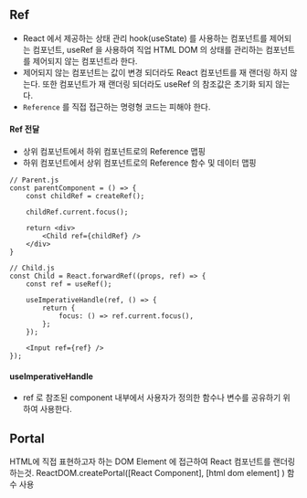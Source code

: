 ## Ref

- React 에서 제공하는 상태 관리 hook(useState) 를 사용하는 컴포넌트를 제어되는 컴포넌트, useRef 을 사용하여 직업 HTML DOM 의 상태를 관리하는 컴포넌트를 제어되지 않는 컴포넌트라 한다.
- 제어되지 않는 컴포넌트는 값이 변경 되더라도 React 컴포넌트를 재 랜더링 하지 않는다. 또한 컴포넌트가 재 랜더링 되더라도 useRef 의 참조값은 초기화 되지 않는다.
- `Reference` 를 직접 접근하는 명령형 코드는 피해야 한다.

#### Ref 전달

- 상위 컴포넌트에서 하위 컴포넌트로의 Reference 맵핑
- 하위 컴포넌트에서 상위 컴포넌트로의 Reference 함수 및 데이터 맵핑

```
// Parent.js
const parentComponent = () => {
    const childRef = createRef();

    childRef.current.focus();

    return <div>
        <Child ref={childRef} />
    </div>
}

// Child.js
const Child = React.forwardRef((props, ref) => {
    const ref = useRef();

    useImperativeHandle(ref, () => {
        return {
            focus: () => ref.current.focus(),
        };
    });

    <Input ref={ref} />
});
```

#### useImperativeHandle
- ref 로 참조된 component 내부에서 사용자가 정의한 함수나 변수를 공유하기 위하여 사용한다.

## Portal

HTML에 직접 표현하고자 하는 DOM Element 에 접근하여 React 컴포넌트를 랜더링 하는것.
ReactDOM.createPortal([React Component], [html dom element] ) 함수 사용